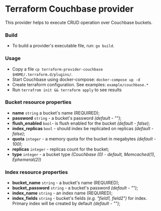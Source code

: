 # Terraform Couchbase provider
This provider helps to execute CRUD operation over Couchbase buckets.

### Build
- To build a provider's executable file, run: `go build`.

### Usage
- Copy a file `cp terraform-provider-couchbase $HOME/.terraform.d/plugins/`.
- Start Couchbase using docker-compose: `docker-compose up -d`
- Create terraform configuration. See examples: `example/couchbase.*`
- Run `terrafrom init && terraform apply` to see results

### Bucket resource properties
- **name** `string`  a bucket's name (REQUIRED);
- **password** `string` - a bucket's password *(default - "")*;
- **flush_enabled** `bool`- is flush enabled for the bucket *(default - false)*;
- **index_replicas** `bool` - should index be replicated on replicas *(default - false)*;
- **quota** `integer` - a memory quota for the bucket in megabytes *(default - 100)*; 
- **replicas** `integer` - replicas count for the bucket;
- **type** `integer` - a bucket type *(Couchbase (0) - default, Memcached(1), Ephemeral(2))*

### Index resource properties
- **bucket_name** `string` - a bucket's name (REQUIRED);
- **bucket_password** `string` - a bucket's password *(default - "")*;
- **index_name** `string` - an index name (REQUIRED);
- **index_fields** `string` - bucket's fields *(e.g. "field1, field2")* for index. Primary index will be created by default *(default - "")*;